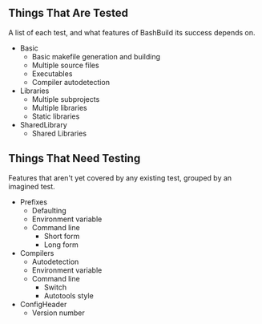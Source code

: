 Things That Are Tested
----------------------

A list of each test, and what features of BashBuild its success depends on.

  * Basic
    * Basic makefile generation and building
    * Multiple source files
    * Executables
    * Compiler autodetection
  * Libraries
    * Multiple subprojects
    * Multiple libraries
    * Static libraries
  * SharedLibrary
    * Shared Libraries

Things That Need Testing
------------------------

Features that aren't yet covered by any existing test, grouped by an imagined test.

  * Prefixes
    * Defaulting
    * Environment variable
    * Command line
      * Short form
      * Long form
  * Compilers
    * Autodetection
    * Environment variable
    * Command line
      * Switch
      * Autotools style
  * ConfigHeader
    * Version number
